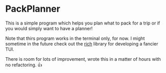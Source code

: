 # PackPlanner
This is a simple program which helps you plan what to pack for a trip or if you would simply want to have a planner!

Note that thirs program works in the terminal only, for now. I might sometime in the future check out the [rich](https://github.com/willmcgugan/rich) library for developing a fancier TUI.

There is room for lots of improvement, wrote this in a matter of hours with no refactoring. 👍
